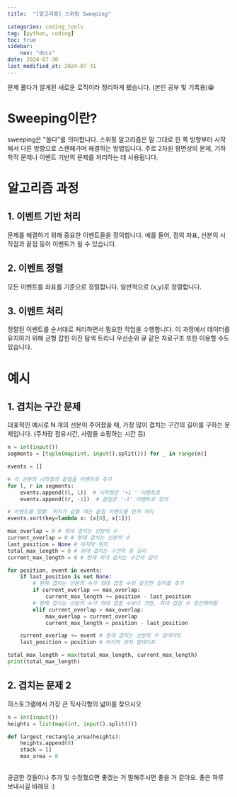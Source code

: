 ```yaml
---
title:  "[알고리즘] 스위핑 Sweeping" 

categories: coding_tools
tag: [python, coding]
toc: true
sidebar:
    nav: "docs"
date: 2024-07-30
last_modified_at: 2024-07-31
---
```


문제 풀다가 알게된 새로운 로직이라 정리하게 됐습니다. (본인 공부 및 기록용)😁

# Sweeping이란?
sweeping은 "쓸다"를 의미합니다. 스위핑 알고리즘은 말 그대로 한 쪽 방향부터 시작해서 다른 방향으로 스캔해가며 해결하는 방법입니다.
주로 2차원 평면상의 문제, 기하학적 문제나 이벤트 기반의 문제를 처리하는 데 사용됩니다.

# 알고리즘 과정
## 1. 이벤트 기반 처리
문제를 해결하기 위해 중요한 이벤트들을 정의합니다. 예를 들어, 점의 좌표, 선분의 시작점과 끝점 등이 이벤트가 될 수 있습니다.

## 2. 이벤트 정렬
모든 이벤트를 좌표를 기준으로 정렬합니다. 일반적으로 (x,y)로 정렬합니다.

## 3. 이벤트 처리
정렬된 이벤트를 순서대로 처리하면서 필요한 작업을 수행합니다. 이 과정에서 데이터를 유지하기 위해 균형 잡힌 이진 탐색 트리나 우선순위 큐 같은 자료구조 또한 이용할 수도 있습니다.

# 예시

## 1. 겹치는 구간 문제
대표적인 예시로 N 개의 선분이 주어졌을 때, 가장 많이 겹치는 구간의 길이를 구하는 문제입니다. (주차장 점유시간, 사람들 쇼핑하는 시간 등)

```python
n = int(input())
segments = [tuple(map(int, input().split())) for _ in range(n)]

events = []

# 각 선분의 시작점과 끝점을 이벤트로 추가
for l, r in segments:
    events.append((l, 1))  # 시작점은 '+1 ' 이벤트로
    events.append((r, -1))  # 끝점은 '-1' 이벤트로 정의

# 이벤트를 정렬: 위치가 같을 때는 끝점 이벤트를 먼저 처리
events.sort(key=lambda x: (x[0], x[1]))

max_overlap = 0 # 최대 겹치는 선분의 수
current_overlap = 0 # 현재 겹치는 선분의 수
last_position = None # 마지막 위치
total_max_length = 0 # 최대 겹치는 구간의 총 길이
current_max_length = 0 # 현재 최대 겹치는 구간의 길이

for position, event in events:
    if last_position is not None:
        # 현재 겹치는 선분의 수가 최대 겹침 수와 같으면 길이를 추가
        if current_overlap == max_overlap:
            current_max_length += position - last_position
        # 현재 겹치는 선분의 수가 최대 겹침 수보다 크면, 최대 겹침 수 갱신해야함
        elif current_overlap > max_overlap:
            max_overlap = current_overlap
            current_max_length = position - last_position

    current_overlap += event # 현재 겹치는 선분의 수 업데이트
    last_position = position # 마지막 위치 업데이트

total_max_length = max(total_max_length, current_max_length)
print(total_max_length)
```


## 2. 겹치는 문제 2
히스토그램에서 가장 큰 직사각형의 넓이를 찾으시오
```python
n = int(input())
heights = list(map(int, input().split()))

def largest_rectangle_area(heights):
    heights.append(0)
    stack = []
    max_area = 0
    

```
궁금한 것들이나 추가 및 수정했으면 좋겠는 거 말해주시면 좋을 거 같아요.
좋은 하루 보내시길 바래요 :)